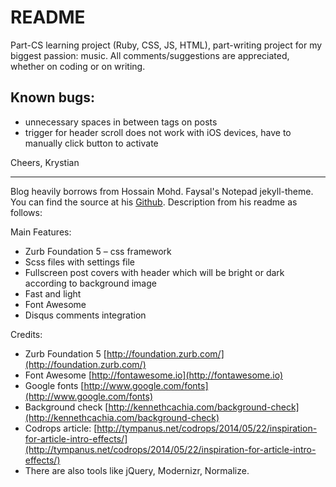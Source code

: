 # README
Part-CS learning project (Ruby, CSS, JS, HTML), part-writing project for my biggest passion: music. All comments/suggestions are appreciated, whether on coding or on writing.

## Known bugs:
- unnecessary spaces in between tags on posts
- trigger for header scroll does not work with iOS devices, have to manually click button to activate


Cheers,
Krystian

----

Blog heavily borrows from Hossain Mohd. Faysal's Notepad jekyll-theme. You can find the source at his [Github](https://github.com/hmfaysal/Notepad). Description from his readme as follows:

Main Features:

* Zurb Foundation 5 – css framework
* Scss files with settings file
* Fullscreen post covers with header which will be bright or dark according to background image
* Fast and light
* Font Awesome
* Disqus comments integration

Credits:

* Zurb Foundation 5 [http://foundation.zurb.com/](http://foundation.zurb.com/)
* Font Awesome [http://fontawesome.io](http://fontawesome.io)
* Google fonts [http://www.google.com/fonts](http://www.google.com/fonts)
* Background check [http://kennethcachia.com/background-check](http://kennethcachia.com/background-check)
* Codrops article: [http://tympanus.net/codrops/2014/05/22/inspiration-for-article-intro-effects/](http://tympanus.net/codrops/2014/05/22/inspiration-for-article-intro-effects/)
* There are also tools like jQuery, Modernizr, Normalize.
